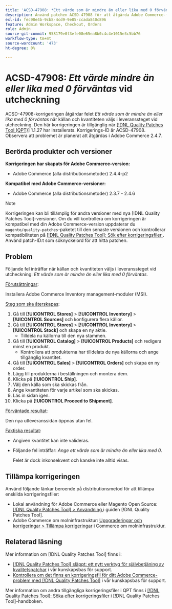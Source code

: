 ```yaml
---
title: 'ACSD-47908: *Ett värde som är mindre än eller lika med 0 förväntas* fel vid utcheckning'
description: Använd patchen ACSD-47908 för att åtgärda Adobe Commerce-felet *Ett värde som är mindre än eller lika med 0 förväntas* när du väljer källa och kvantitet i leveranssteget under utcheckningen.
exl-id: fec90e4b-9cb8-4cd9-9e85-ccada840c896
feature: Admin Workspace, Checkout, Orders
role: Admin
source-git-commit: 958179e0f3efe08e65ea8b0c4c4e1015e3c5bb76
workflow-type: tm+mt
source-wordcount: '473'
ht-degree: 0%

---
```


# ACSD-47908: *Ett värde mindre än eller lika med 0 förväntas* vid utcheckning

ACSD-47908-korrigeringen åtgärdar felet *Ett värde som är mindre än eller lika med 0 förväntas* när källan och kvantiteten väljs i leveranssteget vid utcheckning. Den här korrigeringen är tillgänglig när [[!DNL Quality Patches Tool (QPT)]](/help/announcements/adobe-commerce-announcements/magento-quality-patches-released-new-tool-to-self-serve-quality-patches.md) 1.1.27 har installerats. Korrigerings-ID är ACSD-47908. Observera att problemet är planerat att åtgärdas i Adobe Commerce 2.4.7.

## Berörda produkter och versioner

**Korrigeringen har skapats för Adobe Commerce-version:**

* Adobe Commerce (alla distributionsmetoder) 2.4.4-p2

**Kompatibel med Adobe Commerce-versioner:**

* Adobe Commerce (alla distributionsmetoder) 2.3.7 - 2.4.6

>[!NOTE]
>
>Korrigeringen kan bli tillämplig för andra versioner med nya [!DNL Quality Patches Tool]-versioner. Om du vill kontrollera om korrigeringen är kompatibel med din Adobe Commerce-version uppdaterar du `magento/quality-patches`-paketet till den senaste versionen och kontrollerar kompatibiliteten på [[!DNL Quality Patches Tool]: Sök efter korrigeringsfiler ](https://experienceleague.adobe.com/tools/commerce-quality-patches/index.html). Använd patch-ID:t som söknyckelord för att hitta patchen.

## Problem

Följande fel inträffar när källan och kvantiteten väljs i leveranssteget vid utcheckning: *Ett värde som är mindre än eller lika med 0 förväntas*.

<u>Förutsättningar</u>:

Installera Adobe Commerce Inventory management-moduler (MSI).

<u>Steg som ska återskapas</u>:

1. Gå till **[!UICONTROL Stores]** > **[!UICONTROL Inventory]** > **[!UICONTROL Sources]** och konfigurera flera källor.
1. Gå till **[!UICONTROL Stores]** > **[!UICONTROL Inventory]** > **[!UICONTROL Stock]** och skapa en ny aktie.
   * Tilldela nu källorna till den nya stammen.
1. Gå till **[!UICONTROL Catalog]** > **[!UICONTROL Products]** och redigera minst en produkt.
   * Kontrollera att produkterna har tilldelats de nya källorna och ange tillgänglig kvantitet.
1. Gå till **[!UICONTROL Sales]** > **[!UICONTROL Orders]** och skapa en ny order.
1. Lägg till produkterna i beställningen och montera dem.
1. Klicka på **[!UICONTROL Ship]**.
1. Välj den källa som ska skickas från.
1. Ange kvantiteten för varje artikel som ska skickas.
1. Läs in sidan igen.
1. Klicka på **[!UICONTROL Proceed to Shipment]**.

<u>Förväntade resultat</u>:

Den nya utleveranssidan öppnas utan fel.

<u>Faktiska resultat</u>:

* Angiven kvantitet kan inte valideras.
* Följande fel inträffar: *Ange ett värde som är mindre än eller lika med 0*.

  Felet är dock inkonsekvent och kanske inte alltid visas.

## Tillämpa korrigeringen

Använd följande länkar beroende på distributionsmetod för att tillämpa enskilda korrigeringsfiler:

* Lokal användning för Adobe Commerce eller Magento Open Source: [[!DNL Quality Patches Tool] > Användning ](https://experienceleague.adobe.com/docs/commerce-operations/tools/quality-patches-tool/usage.html) i guiden [!DNL Quality Patches Tool].
* Adobe Commerce om molninfrastruktur: [Uppgraderingar och korrigeringar > Tillämpa korrigeringar](https://experienceleague.adobe.com/docs/commerce-cloud-service/user-guide/develop/upgrade/apply-patches.html) i Commerce om molninfrastruktur.

## Relaterad läsning

Mer information om [!DNL Quality Patches Tool] finns i:

* [[!DNL Quality Patches Tool] släppt: ett nytt verktyg för självbetjäning av kvalitetspatchar](/help/announcements/adobe-commerce-announcements/magento-quality-patches-released-new-tool-to-self-serve-quality-patches.md) i vår kunskapsbas för support.
* [Kontrollera om det finns en korrigeringsfil för ditt Adobe Commerce-problem med  [!DNL Quality Patches Tool]](/help/support-tools/patches-available-in-qpt-tool/check-patch-for-magento-issue-with-magento-quality-patches.md) i vår kunskapsbas för support.

Mer information om andra tillgängliga korrigeringsfiler i QPT finns i [[!DNL Quality Patches Tool]: Söka efter korrigeringsfiler ](https://experienceleague.adobe.com/tools/commerce-quality-patches/index.html) i [!DNL Quality Patches Tool]-handboken.
